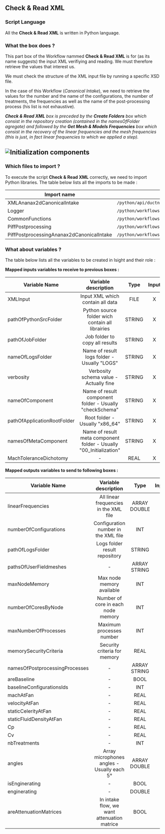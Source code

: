 ## Check & Read XML
### Script Language

All the __Check & Read XML__ is written in Python language.
### What the box does ?

This part box of the Workflow nammed  __Check & Read XML__ is for (as its name suggests) the input XML verifiying and reading. We must therefore retrieve the values that interest us.

We must check the structure of the XML input file by running a specific XSD file.

In the case of this Workflow (*Canonical Intake*), we need to retrieve the values for the number and the name of the configurations, the number of treatments, the frequencies as well as the name of the post-processing process (his list is not exhaustive).

*__Check & Read XML__ box is preceded by the __Create Folders__ box which consist in the repository creation (contained in the *namesOfFolder* agregate) and followed by the __Get Mesh & Models Frequencies__ box which consist in the recovery of the linear frequencies and the mesh frequencies (this is just, in fact linear frequencies to which we applied a step).*

![Initialization components](https://user-images.githubusercontent.com/45098441/72733881-11081980-3b99-11ea-8d64-d0a6db042717.jpeg)
----------------------------


### Which files to import ?

To execute the script __Check & Read XML__ correctly, we need to import Python libraries.
The table below lists all the imports to be made :

| Import name | Import location |
| ------ | ------ |
| XMLAnanax2dCanonicalIntake | `/python/api/ductnoise/fannoise/ananax/ananax2d_canonical_intake` |
| Logger | `/python/workflows/common` |
| CommonFunctions | `/python/workflows/common` |
| PiffPostprocessing | `/python/workflows/ductnoise/common/postprocessing` |
| PiffPostprocessingAnanax2dCanonicalIntake | `/python/workflows/ductnoise/fannoise/ananax/ananax2d_canonical_intake` |

### What about variables ?

The table below lists all the variables to be created in Isight and their role :

__Mapped inputs variables to receive to previous boxes :__ 

| Variable Name | Variable description | Type | Input | Output |
| ------ | :------------: | :------: | :------: |  :------: |
| XMLInput | Input XML which contain all data | FILE | X |- |
| pathOfPythonSrcFolder | Python source folder wich contain all librairies | STRING | X |- |
| pathOfJobFolder | Job folder to copy all results | STRING | X | - |
| nameOfLogsFolder | Name of result logs folder - Usually "LOGS" | STRING | X | - |
| verbosity | Verbosity schema value - Actually fine | STRING | X | - |
| nameOfComponent | Name of result component folder - Usually "checkSchema" | STRING | X | - |
| pathOfApplicationRootFolder | Root folder - Usually "x86_64" | STRING | X | - |
| namesOfMetaComponent | Name of result meta component folder - Usually "00_Initialization" | STRING | X | - |
| MachToleranceDichotomy | - | REAL | X | - |


__Mapped outputs variables to send to following boxes :__

| Variable Name | Variable description | Type | Input | Output |
| ------ | :------------: | :------: | :------: |  :------: |
| linearFrequencies | All linear frequencies in the XML file | ARRAY DOUBLE | - | X |
| numberOfConfigurations | Configuration number in the XML file | INT | - | X |
| pathOfLogsFolder | Logs folder result repository | STRING | - | X |
| pathsOfUserFieldmeshes | - | ARRAY STRING | - | X |
| maxNodeMemory | Max node memory available | INT | - | X |
| numberOfCoresByNode | Number of core in each node memory | INT | - | X |
| maxNumberOfProcesses | Maximum processes number | INT | - | X |
| memorySecurityCriteria | Security criteria for memory | REAL | - | X |
| namesOfPostprocessingProcesses | - | ARRAY STRING | - | X |
| areBaseline | - | BOOL | - | X |
| baselineConfigurationsIds | - | INT | - | X |
| machAtFan | - | REAL | - | X |
| velocityAtFan | - | REAL | - | X |
| staticCelerityAtFan | - | REAL | - | X |
| staticFluidDensityAtFan | - | REAL | - | X |
| Cp | - | REAL | - | X |
| Cv | - | REAL | - | X |
| nbTreatments | - | INT | - | X |
| angles | Array microphones angles - Usually each 5° | ARRAY DOUBLE | - | X |
| isEnginerating | - | BOOL | - | X |
| enginerating | - | DOUBLE | - | X |
| areAttenuationMatrices | In intake flow, we want attenuation matrice | BOOL | - | X |

